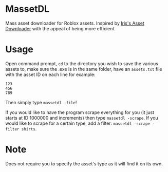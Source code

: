 # MassetDL
Mass asset downloader for Roblox assets. Inspired by [Iris's Asset Downloader](https://github.com/IrisV3rm/AssetDownloader) with the appeal of being more efficient. 
# Usage
Open command prompt, `cd` to the directory you wish to save the various assets to, make sure the .exe is in the same folder, have an `assets.txt` file with the asset ID on each line for example:
```
123
456
789
```
Then simply type `massetdl -file`!

If you would like to have the program scrape everything for you (it just starts at ID 1000000 and increments) then type `massetdl -scrape`.
If you would like to scrape for a certain type, add a filter: `massetdl -scrape -filter shirts`.
# Note
Does not require you to specify the asset's type as it will find it on its own.
